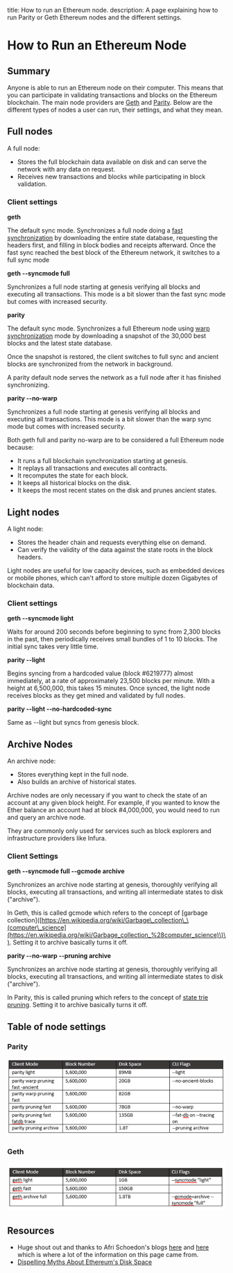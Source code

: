 title: How to run an Ethereum node.
description: A page explaining how to run Parity or Geth Ethereum nodes and the different settings.

# How to Run an Ethereum Node

## Summary

Anyone is able to run an Ethereum node on their computer. This means that you can participate in validating transactions and blocks on the Ethereum blockchain. The main node providers are [Geth](https://ethereum.github.io/go-ethereum/downloads/) and [Parity](https://github.com/paritytech/parity-ethereum/releases/tag/v2.0.6). Below are the different types of nodes a user can run, their settings, and what they mean.

## Full nodes

A full node:

* Stores the full blockchain data available on disk and can serve the network with any data on request. 
* Receives new transactions and blocks while participating in block validation.

### Client settings

**geth**

The default sync mode. Synchronizes a full node doing a [fast synchronization](https://ethereum.stackexchange.com/questions/1161/what-is-geths-fast-sync-and-why-is-it-faster) by downloading the entire state database, requesting the headers first, and filling in block bodies and receipts afterward. Once the fast sync reached the best block of the Ethereum network, it switches to a full sync mode

**geth --syncmode full**

Synchronizes a full node starting at genesis verifying all blocks and executing all transactions. This mode is a bit slower than the fast sync mode but comes with increased security.

**parity**

The default sync mode. Synchronizes a full Ethereum node using [warp synchronization](https://ethereum.stackexchange.com/questions/9991/what-is-paritys-warp-sync-and-why-is-it-faster-than-geth-fast) mode by downloading a snapshot of the 30,000 best blocks and the latest state database.

Once the snapshot is restored, the client switches to full sync and ancient blocks are synchronized from the network in background.

A parity default node serves the network as a full node after it has finished synchronizing.

**parity --no-warp**

Synchronizes a full node starting at genesis verifying all blocks and executing all transactions. This mode is a bit slower than the warp sync mode but comes with increased security.

Both geth full and parity no-warp are to be considered a full Ethereum node because:

* It runs a full blockchain synchronization starting at genesis.
* It replays all transactions and executes all contracts.
* It recomputes the state for each block.
* It keeps all historical blocks on the disk.
* It keeps the most recent states on the disk and prunes ancient states.

## Light nodes

A light node:

* Stores the header chain and requests everything else on demand.
* Can verify the validity of the data against the state roots in the block headers. 

Light nodes are useful for low capacity devices, such as embedded devices or mobile phones, which can't afford to store multiple dozen Gigabytes of blockchain data.

### Client settings

**geth --syncmode light**

Waits for around 200 seconds before beginning to sync from 2,300 blocks in the past, then periodically receives small bundles of 1 to 10 blocks. The initial sync takes very little time.

**parity --light**

Begins syncing from a hardcoded value \(block \#6219777\) almost immediately, at a rate of approximately 23,500 blocks per minute. With a height at 6,500,000, this takes 15 minutes. Once synced, the light node receives blocks as they get mined and validated by full nodes.

**parity --light --no-hardcoded-sync**

Same as --light but syncs from genesis block.

## Archive Nodes

An archive node:

* Stores everything kept in the full node.
* Also builds an archive of historical states.

Archive nodes are only necessary if you want to check the state of an account at any given block height. For example, if you wanted to know the Ether balance an account had at block \#4,000,000, you would need to run and query an archive node.

They are commonly only used for services such as block explorers and infrastructure providers like Infura.

### Client Settings

**geth --syncmode full --gcmode archive**

Synchronizes an archive node starting at genesis, thoroughly verifying all blocks, executing all transactions, and writing all intermediate states to disk \("archive"\).

In Geth, this is called gcmode which refers to the concept of \[garbage collection\]\([https://en.wikipedia.org/wiki/Garbage\_collection\_\(computer\_science](https://en.wikipedia.org/wiki/Garbage_collection_%28computer_science)\)\). Setting it to archive basically turns it off.

**parity --no-warp --pruning archive**

Synchronizes an archive node starting at genesis, thoroughly verifying all blocks, executing all transactions, and writing all intermediate states to disk \("archive"\).

In Parity, this is called pruning which refers to the concept of [state trie pruning](https://ethereum.stackexchange.com/questions/174/what-is-state-trie-pruning-and-how-does-it-work). Setting it to archive basically turns it off.

## Table of node settings

### Parity

![](/assets/images/parity.png)

### Geth

![](/assets/images/geth.png)

## Resources

* Huge shout out and thanks to Afri Schoedon's blogs [here](https://dev.to/5chdn/ethereum-node-configuration-modes-cheat-sheet-25l8) and [here](https://dev.to/5chdn/the-ethereum-blockchain-size-will-not-exceed-1tb-anytime-soon-58a) which is where a lot of the information on this page came from.
* [Dispelling Myths About Ethereum's Disk Space](https://www.tokendaily.co/blog/dispelling-myths-about-ethereum-s-disk-space)

